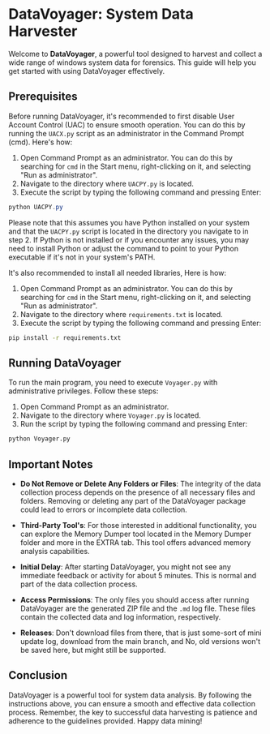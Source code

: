 # DataVoyager: System Data Harvester

Welcome to **DataVoyager**, a powerful tool designed to harvest and collect a wide range of windows system data for forensics. This guide will help you get started with using DataVoyager effectively.

## Prerequisites

Before running DataVoyager, it's recommended to first disable User Account Control (UAC) to ensure smooth operation. You can do this by running the `UACX.py` script as an administrator in the Command Prompt (cmd). Here's how:

1. Open Command Prompt as an administrator. You can do this by searching for `cmd` in the Start menu, right-clicking on it, and selecting "Run as administrator".
2. Navigate to the directory where `UACPY.py` is located.
3. Execute the script by typing the following command and pressing Enter:

```powershell
python UACPY.py
```

Please note that this assumes you have Python installed on your system and that the `UACPY.py` script is located in the directory you navigate to in step 2. If Python is not installed or if you encounter any issues, you may need to install Python or adjust the command to point to your Python executable if it's not in your system's PATH.

It's also recommended to install all needed libraries, Here is how:

1. Open Command Prompt as an administrator. You can do this by searching for `cmd` in the Start menu, right-clicking on it, and selecting "Run as administrator".
2. Navigate to the directory where `requirements.txt` is located.
3. Execute the script by typing the following command and pressing Enter:

```cmd
pip install -r requirements.txt
```

## Running DataVoyager

To run the main program, you need to execute `Voyager.py` with administrative privileges. Follow these steps:

1. Open Command Prompt as an administrator.
2. Navigate to the directory where `Voyager.py` is located.
3. Run the script by typing the following command and pressing Enter:

```cmd
python Voyager.py
```

## Important Notes

- **Do Not Remove or Delete Any Folders or Files**: The integrity of the data collection process depends on the presence of all necessary files and folders. Removing or deleting any part of the DataVoyager package could lead to errors or incomplete data collection.

- **Third-Party Tool's**: For those interested in additional functionality, you can explore the Memory Dumper tool located in the Memory Dumper folder and more in the EXTRA tab. This tool offers advanced memory analysis capabilities.

- **Initial Delay**: After starting DataVoyager, you might not see any immediate feedback or activity for about 5 minutes. This is normal and part of the data collection process.

- **Access Permissions**: The only files you should access after running DataVoyager are the generated ZIP file and the `.md` log file. These files contain the collected data and log information, respectively.

- **Releases**: Don't download files from there, that is just some-sort of mini update log, download from the main branch, and No, old versions won't be saved here, but might still be supported.

## Conclusion

DataVoyager is a powerful tool for system data analysis. By following the instructions above, you can ensure a smooth and effective data collection process. Remember, the key to successful data harvesting is patience and adherence to the guidelines provided. Happy data mining!
